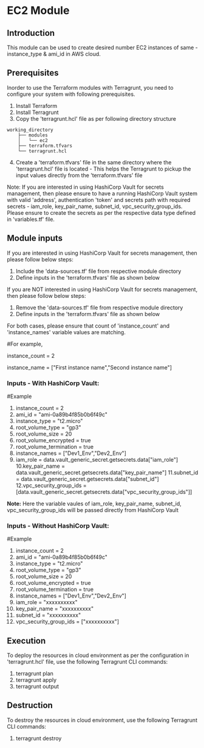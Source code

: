 # EC2 Module
## Introduction
This module can be used to create desired number EC2 instances of same - instance_type & ami_id in AWS cloud.
## Prerequisites
Inorder to use the Terraform modules with Terragrunt, you need to configure your system with following prerequisites.
1. Install Terraform
2. Install Terragrunt
3. Copy the 'terragrunt.hcl' file as per following directory structure
```
working_directory
    ├── modules
    │   └── ec2
    ├── terraform.tfvars
    └── terragrunt.hcl
```
4. Create a 'terraform.tfvars' file in the same directory where the 'terragrunt.hcl' file is located - This helps the Terragrunt to pickup the input values directly from the 'terraform.tfvars' file

Note: If you are interested in using HashiCorp Vault for secrets management, then please ensure to have a running HashiCorp Vault system with valid 'address', authentication 'token' and secrets path with required secrets - iam_role, key_pair_name, subnet_id, vpc_security_group_ids. Please ensure to create the secrets as per the respective data type defined in 'variables.tf' file.
## Module inputs
If you are interested in using HashiCorp Vault for secrets management, then please follow below steps:
1. Include the 'data-sources.tf' file from respective module directory
2. Define inputs in the 'terraform.tfvars' file as shown below

If you are NOT interested in using HashiCorp Vault for secrets management, then please follow below steps:
1. Remove the 'data-sources.tf' file from respective module directory
2. Define inputs in the 'terraform.tfvars' file as shown below

For both cases, please ensure that count of 'instance_count' and 'instance_names' variable values are matching.

#For example, 

instance_count = 2

instance_name = ["First instance name","Second instance name"]
### Inputs - With HashiCorp Vault:
#Example
1. instance_count          = 2
2. ami_id                  = "ami-0a89b4f85b0b6f49c"
3. instance_type           = "t2.micro"
4. root_volume_type        = "gp3"
5. root_volume_size        = 20
6. root_volume_encrypted   = true
7. root_volume_termination = true
8. instance_names          = ["Dev1_Env","Dev2_Env"]
9. iam_role                = data.vault_generic_secret.getsecrets.data["iam_role"]
10.key_pair_name           = data.vault_generic_secret.getsecrets.data["key_pair_name"]
11.subnet_id               = data.vault_generic_secret.getsecrets.data["subnet_id"]
12.vpc_security_group_ids  = [data.vault_generic_secret.getsecrets.data["vpc_security_group_ids"]]

**Note:** Here the variable vaules of iam_role, key_pair_name, subnet_id, vpc_security_group_ids will be passed directly from HashiCorp Vault
### Inputs - Without HashiCorp Vault:
#Example
1. instance_count          = 2
2. ami_id                  = "ami-0a89b4f85b0b6f49c"
3. instance_type           = "t2.micro"
4. root_volume_type        = "gp3"
5. root_volume_size        = 20
6. root_volume_encrypted   = true
7. root_volume_termination = true
8. instance_names          = ["Dev1_Env","Dev2_Env"]
9. iam_role                = "xxxxxxxxxx"
10. key_pair_name          = "xxxxxxxxxx"
11. subnet_id              = "xxxxxxxxxx"
12. vpc_security_group_ids = ["xxxxxxxxxx"]
## Execution
To deploy the resources in cloud environment as per the configuration in 'terragrunt.hcl' file, use the following Terragrunt CLI commands:
1. terragrunt plan
2. terragrunt apply
3. terragrunt output
## Destruction
To destroy the resources in cloud environment, use the following Terragrunt CLI commands:
1. terragrunt destroy